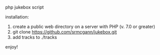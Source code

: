php jukebox script


installation:
1) create a public web directory on a server with PHP (v. 7.0 or greater)
2) git clone https://github.com/srmcgann/jukebox.git
3) add tracks to ./tracks

enjoy!
